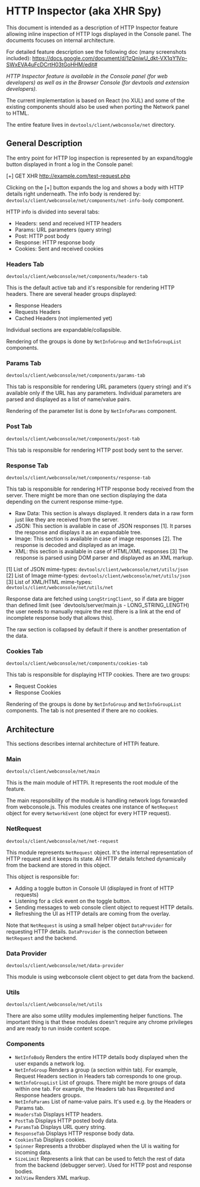 # HTTP Inspector (aka XHR Spy)
This document is intended as a description of HTTP Inspector feature allowing
inline inspection of HTTP logs displayed in the Console panel. The documents
focuses on internal architecture.

For detailed feature description see the following doc
(many screenshots included):
https://docs.google.com/document/d/1zQniwU_dkt-VX1qY1Vp-SWxEVA4uFcDCrtH03tGoHHM/edit#

_HTTP Inspector feature is available in the Console panel (for web developers)
as well as in the Browser Console (for devtools and extension developers)._

The current implementation is based on React (no XUL) and some of the existing
components should also be used when porting the Network panel to HTML.

The entire feature lives in `devtools/client/webconsole/net` directory.

## General Description
The entry point for HTTP log inspection is represented by an expand/toggle
button displayed in front a log in the Console panel:

[+] GET XHR http://example.com/test-request.php

Clicking on the [+] button expands the log and shows a body with HTTP details
right underneath. The info body is rendered by:
`devtools/client/webconsole/net/components/net-info-body` component.

HTTP info is divided into several tabs:

* Headers: send and received HTTP headers
* Params: URL parameters (query string)
* Post: HTTP post body
* Response: HTTP response body
* Cookies: Sent and received cookies

### Headers Tab
`devtools/client/webconsole/net/components/headers-tab`

This is the default active tab and it's responsible for rendering
HTTP headers. There are several header groups displayed:

* Response Headers
* Requests Headers
* Cached Headers (not implemented yet)

Individual sections are expandable/collapsible.

Rendering of the groups is done by `NetInfoGroup` and `NetInfoGroupList`
components.

### Params Tab
`devtools/client/webconsole/net/components/params-tab`

This tab is responsible for rendering URL parameters (query string)
and it's available only if the URL has any parameters. Individual
parameters are parsed and displayed as a list of name/value pairs.

Rendering of the parameter list is done by `NetInfoParams` component.

### Post Tab
`devtools/client/webconsole/net/components/post-tab`

This tab is responsible for rendering HTTP post body sent to the server.

### Response Tab
`devtools/client/webconsole/net/components/response-tab`

This tab is responsible for rendering HTTP response body received from
the server. There might be more than one section displaying the data
depending on the current response mime-type.

* Raw Data: This section is always displayed. It renders data in a raw
form just like they are received from the server.
* JSON: This section is available in case of JSON responses [1].
It parses the response and displays it as an expandable tree.
* Image: This section is available in case of image responses [2].
The response is decoded and displayed as an image.
* XML: this section is available in case of HTML/XML responses [3]
The response is parsed using DOM parser and displayed as an XML markup.

[1] List of JSON mime-types: `devtools/client/webconsole/net/utils/json`
[2] List of Image mime-types: `devtools/client/webconsole/net/utils/json`
[3] List of XML/HTML mime-types: `devtools/client/webconsole/net/utils/net`

Response data are fetched using `LongStringClient`, so if data are bigger
than defined limit (see `devtools/server/main.js - LONG_STRING_LENGTH)
the user needs to manually require the rest (there is a link at the end
of incomplete response body that allows this).

The raw section is collapsed by default if there is another presentation
of the data.

### Cookies Tab
`devtools/client/webconsole/net/components/cookies-tab`

This tab is responsible for displaying HTTP cookies.
There are two groups:

* Request Cookies
* Response Cookies

Rendering of the groups is done by `NetInfoGroup` and `NetInfoGroupList`
components. The tab is not presented if there are no cookies.

## Architecture
This sections describes internal architecture of HTTPi feature.

### Main
`devtools/client/webconsole/net/main`

This is the main module of HTTPi. It represents the root module
of the feature.

The main responsibility of the module is handling network logs forwarded
from webconsole.js. This modules creates one instance of `NetRequest`
object for every `NetworkEvent` (one object for every HTTP request).

### NetRequest
`devtools/client/webconsole/net/net-request`

This module represents `NetRequest` object. It's the internal representation
of HTTP request and it keeps its state. All HTTP details fetched dynamically
from the backend are stored in this object.

This object is responsible for:
* Adding a toggle button in Console UI (displayed in front of HTTP requests)
* Listening for a click event on the toggle button.
* Sending messages to web console client object to request HTTP details.
* Refreshing the UI as HTTP details are coming from the overlay.

Note that `NetRequest` is using a small helper object `DataProvider` for
requesting HTTP details. `DataProvider` is the connection between `NetRequest`
and the backend.

### Data Provider
`devtools/client/webconsole/net/data-provider`

This module is using webconsole client object to get data from the backend.

### Utils
`devtools/client/webconsole/net/utils`

There are also some utility modules implementing helper functions.
The important thing is that these modules doesn't require any chrome
privileges and are ready to run inside content scope.

### Components
* `NetInfoBody` Renders the entire HTTP details body displayed when the
  user expands a network log.
* `NetInfoGroup` Renders a group (a section within tab). For example,
  Request Headers section in Headers tab corresponds to one group.
* `NetInfoGroupList` List of groups. There might be more groups of data
  within one tab. For example, the Headers tab has Requested and Response
  headers groups.
* `NetInfoParams` List of name-value pairs. It's used e.g. by the Headers
  or Params tab.
* `HeadersTab` Displays HTTP headers.
* `PostTab` Displays HTTP posted body data.
* `ParamsTab` Displays URL query string.
* `ResponseTab` Displays HTTP response body data.
* `CookiesTab` Displays cookies.
* `Spinner` Represents a throbber displayed when the UI is waiting for
  incoming data.
* `SizeLimit` Represents a link that can be used to fetch the
  rest of data from the backend (debugger server). Used for HTTP post
  and response bodies.
* `XmlView` Renders XML markup.
